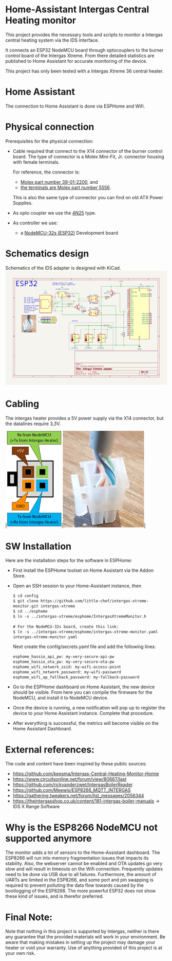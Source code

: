 # Home-Assistant Intergas Central Heating monitor

This project provides the necessary tools and scripts to monitor a Intergas
central heating system via the IDS interface.

It connects an ESP32 NodeMCU board through optocouplers to the burner control
board of the Intergas Xtreme. From there detailed statistics are published to
Home Assistant for accurate monitoring of the device.

This project has only been tested with a Intergas Xtreme 36 central heater.

# Home Assistant
The connection to Home Assistant is done via ESPHome and Wifi.

# Physical connection

Prerequisites for the physical connection:
* Cable required that connect to the X14 connector of the burner control board.
  The type of connector is a Molex Mini-Fit, Jr. connector housing with female
  terminals.

  For reference, the connector is:
  * [Molex part number 39-01-2200](https://www.conrad.nl/p/molex-39012040-mini-fit-jr-receptacle-housing-dual-row-4-circuits-ul-94v-2-natural-2448286), and
  * [the terminals are Molex part number 5556](https://www.conrad.nl/p/molex-39000078-100-pcs-mini-fit-female-crimp-terminal-tin-sn-over-copper-cu-plated-brass-16-awg-bag-2448254).

  This is also the same type of connector you can find on old ATX Power Supplies.

* As opto coupler we use the [4N25](https://www.conrad.nl/p/lite-on-optocoupler-fototransistor-4n25-dip-6-transistor-dc-1127375) type.

* As controller we use:
  * a [NodeMCU-32s (ESP32)](https://esphome.io/devices/nodemcu_esp32.html) Development board


# Schematics design

Schematics of the IDS adapter is designed with KiCad.
<img src="./images/schematic.png">


# Cabling
The intergas heater provides a 5V power supply via the X14 connector, but the datalines require 3,3V.

|<img src="./images/pinout-X14.png" height="300">|<img src="./images/X14.png" height="300">|


# SW Installation

Here are the installation steps for the software in ESPHome:
* First install the ESPHome toolset on Home Assistant via the Addon Store.
* Open an SSH session to your Home-Assistant instance, then
  ```
  $ cd config
  $ git clone https://github.com/little-chef/intergas-xtreme-monitor.git intergas-xtreme
  $ cd ../esphome
  $ ln -s ../intergas-xtreme/esphome/IntergasXtremeMonitor.h

  # For the NodeMCU-32s board, create this link:
  $ ln -s ../intergas-xtreme/esphome/intergas-xtreme-monitor.yaml intergas-xtreme-monitor.yaml
  ```
  Next create the config/secrets.yaml file and add the following lines:
  ```
  esphome_hassio_api_pw: my-very-secure-api-pw
  esphome_hassio_ota_pw: my-very-secure-ota-pw
  esphome_wifi_network_ssid: my-wifi-access-point
  esphome_wifi_network_password: my-wifi-password
  esphome_wifi_ap_fallback_password: my-fallback-password
  ```

* Go to the ESPHome dashboard on Home Assistant, the new device should be visible. From
  here you can compile the firmware for the NodeMCU, and install it to NodeMCU device.
* Once the device is running, a new notification will pop up to register the device to your
  Home Assistant instance. Complete that procedure.
* After everything is successful, the metrics will become visible on the Home Assistant Dashboard.

# External references:

The code and content have been inspired by these public sources:
* https://github.com/keesma/Intergas-Central-Heating-Monitor-Homie
* https://www.circuitsonline.net/forum/view/80667/last
* https://github.com/rickvanderzwet/IntergasBoilerReader
* https://github.com/Meewis/ESP8266_MQTT_INTERGAS
* https://gathering.tweakers.net/forum/list_messages/2056344
* https://theintergasshop.co.uk/content/181-intergas-boiler-manuals -> IDS X Range Software

# Why is the ESP8266 NodeMCU not supported anymore
The monitor adds a lot of sensors to the Home-Assistant dashboard.
The ESP8266 will run into memory fragmentation issues that impacts its stability.
Also, the webserver cannot be enabled and OTA updates go very slow and will result
in timeouts on the Wifi connection. Frequently updates need to be done via USB due
to all failures. Furthermore, the amount of UARTs are limited in the ESP8266, and
some port and pin swapping is required to prevent polluting the data flow towards
caused by the bootlogging of the ESP8266.
The more powerful ESP32 does not show these kind of issues, and is therefor preferred.

# Final Note:

Note that nothing in this project is supported by Intergas, neither is
there any guarantee that the provided materials will work in your environment.
Be aware that making mistakes in setting up the project may damage your heater
or void your warranty. Use of anything provided of this project is at your own
risk.
